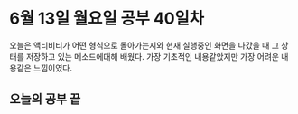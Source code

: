 # 6월 13일 월요일 공부 40일차
오늘은 액티비티가 어떤 형식으로 돌아가는지와 현재 실행중인 화면을 나갔을 때 그 상태를 저장하고 있는 메소드에대해 배웠다. 가장 기초적인 내용같았지만 가장 어려운 내용같은 느낌이였다.
## 오늘의 공부 끝 
